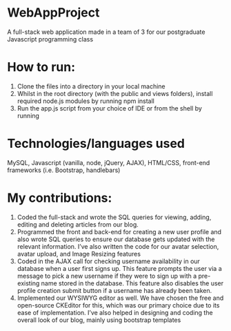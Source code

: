 # WebAppProject
A full-stack web application made in a team of 3 for our postgraduate Javascript programming class

# How to run:
1. Clone the files into a directory in your local machine
2. Whilst in the root directory (with the public and views folders), install required node.js modules by running npm install
3. Run the app.js script from your choice of IDE or from the shell by running 

# Technologies/languages used
MySQL, Javascript (vanilla, node, jQuery, AJAX), HTML/CSS, front-end frameworks (i.e. Bootstrap, handlebars)

# My contributions:
1. Coded the full-stack and wrote the SQL queries for viewing, adding, editing and deleting articles from our blog.
2. Programmed the front and back-end for creating a new user profile and also wrote SQL queries to ensure our database gets updated with the relevant information. I’ve also written the code for our avatar selection, avatar upload, and Image Resizing features
3. Coded in the AJAX call for checking username availability in our database when a user first signs up. This feature prompts the user via a message to pick a new username if they were to sign up with a pre-existing name stored in the database. This feature also disables the user profile creation submit button if a username has already been taken.
4. Implemented our WYSIWYG editor as well. We have chosen the free and open-source CKEditor for this, which was our primary choice due to its ease of implementation. I’ve also helped in designing and coding the overall look of our blog, mainly using bootstrap templates

